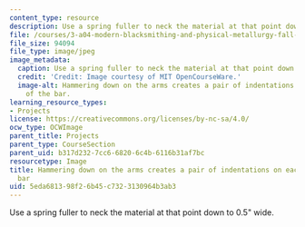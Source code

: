 ```yaml
---
content_type: resource
description: Use a spring fuller to neck the material at that point down to 0.5" wide.
file: /courses/3-a04-modern-blacksmithing-and-physical-metallurgy-fall-2008/5eda681398f26b45c7323130964b3ab3_050.jpg
file_size: 94094
file_type: image/jpeg
image_metadata:
  caption: Use a spring fuller to neck the material at that point down to 0.5" wide.
  credit: 'Credit: Image courtesy of MIT OpenCourseWare.'
  image-alt: Hammering down on the arms creates a pair of indentations on each edge
    of the bar.
learning_resource_types:
- Projects
license: https://creativecommons.org/licenses/by-nc-sa/4.0/
ocw_type: OCWImage
parent_title: Projects
parent_type: CourseSection
parent_uid: b317d232-7cc6-6820-6c4b-6116b31af7bc
resourcetype: Image
title: Hammering down on the arms creates a pair of indentations on each edge of the
  bar
uid: 5eda6813-98f2-6b45-c732-3130964b3ab3
---
```

Use a spring fuller to neck the material at that point down to 0.5" wide.